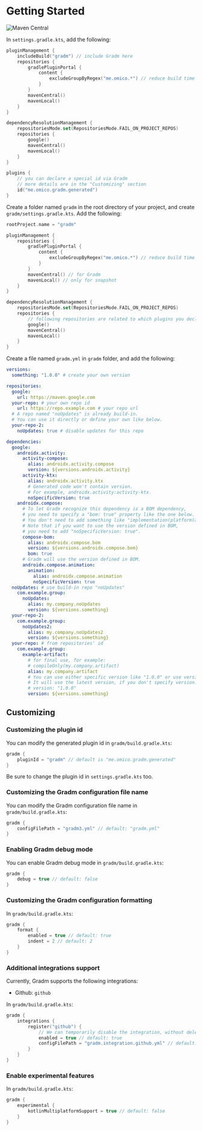 # Getting Started

![Maven Central](https://img.shields.io/maven-central/v/me.omico.gradm/gradm-runtime)

In `settings.gradle.kts`, add the following:

```kotlin
pluginManagement {
    includeBuild("gradm") // include Gradm here
    repositories {
        gradlePluginPortal {
            content {
                excludeGroupByRegex("me.omico.*") // reduce build time
            }
        }
        mavenCentral()
        mavenLocal()
    }
}

dependencyResolutionManagement {
    repositoriesMode.set(RepositoriesMode.FAIL_ON_PROJECT_REPOS)
    repositories {
        google()
        mavenCentral()
        mavenLocal()
    }
}

plugins {
    // you can declare a special id via Gradm
    // more details are in the "Customizing" section
    id("me.omico.gradm.generated")
}
```

Create a folder named `gradm` in the root directory of your project, and create `gradm/settings.gradle.kts`. Add the following:

```kotlin
rootProject.name = "gradm"

pluginManagement {
    repositories {
        gradlePluginPortal {
            content {
                excludeGroupByRegex("me.omico.*") // reduce build time
            }
        }
        mavenCentral() // for Gradm
        mavenLocal() // only for snapshot
    }
}

dependencyResolutionManagement {
    repositoriesMode.set(RepositoriesMode.FAIL_ON_PROJECT_REPOS)
    repositories {
        // following repositories are related to which plugins you declared for Gradm
        google()
        mavenCentral()
        mavenLocal()
    }
}

```

Create a file named `gradm.yml` in `gradm` folder, and add the following:

```yaml
versions:
  something: "1.0.0" # create your own version

repositories:
  google:
    url: https://maven.google.com
  your-repo: # your own repo id
    url: https://repo.example.com # your repo url
  # A repo named "noUpdates" is already build-in.
  # You can use it directly or define your own like below.
  your-repo-2:
    noUpdates: true # disable updates for this repo

dependencies:
  google:
    androidx.activity:
      activity-compose:
        alias: androidx.activity.compose
        version: ${versions.androidx.activity}
      activity-ktx:
        alias: androidx.activity.ktx
        # Generated code won't contain version.
        # For example, androidx.activity:activity-ktx.
        noSpecificVersion: true
    androidx.compose:
      # To let Gradm recognize this dependency is a BOM dependency,
      # you need to specify a "bom: true" property like the one below.
      # You don't need to add something like "implementation(platform(androidx.compose.bom))".
      # Note that if you want to use the version defined in BOM,
      # you need to add "noSpecificVersion: true".
      compose-bom:
        alias: androidx.compose.bom
        version: ${versions.androidx.compose.bom}
        bom: true
      # Gradm will use the version defined in BOM.
      androidx.compose.animation:
        animation:
          alias: androidx.compose.animation
          noSpecificVersion: true
  noUpdates: # use build-in repo "noUpdates"
    com.example.group:
      noUpdates:
        alias: my.company.noUpdates
        version: ${versions.something}
  your-repo-2:
    com.example.group:
      noUpdates2:
        alias: my.company.noUpdates2
        version: ${versions.something}
  your-repo: # from repositories' id
    com.example.group:
      example-artifact:
        # for final use, for example:
        # compileOnly(my.company.artifact)
        alias: my.company.artifact
        # You can use either specific version like "1.0.0" or use version variables.
        # It will use the latest version, if you don't specify version.
        # version: "1.0.0"
        version: ${versions.something}
```

## Customizing

### Customizing the plugin id

You can modify the generated plugin id in `gradm/build.gradle.kts`:

```kotlin
gradm {
    pluginId = "gradm" // default is "me.omico.gradm.generated"
}
```

Be sure to change the plugin id in `settings.gradle.kts` too.

### Customizing the Gradm configuration file name

You can modify the Gradm configuration file name in `gradm/build.gradle.kts`:

```kotlin
gradm {
    configFilePath = "gradm3.yml" // default: "gradm.yml"
}
```

### Enabling Gradm debug mode

You can enable Gradm debug mode in `gradm/build.gradle.kts`:

```kotlin
gradm {
    debug = true // default: false
}
```

### Customizing the Gradm configuration formatting

In `gradm/build.gradle.kts`:

```kotlin
gradm {
    format {
        enabled = true // default: true
        indent = 2 // default: 2
    }
}
```

### Additional integrations support

Currently, Gradm supports the following integrations:

* Github: `github`

In `gradm/build.gradle.kts`:

```kotlin
gradm {
    integrations {
        register("github") {
            // We can temporarily disable the integration, without delete the whole configuration.
            enabled = true // default: true
            configFilePath = "gradm.integration.github.yml" // default: "gradm.integration.github.yml"
        }
    }
}
```

### Enable experimental features

In `gradm/build.gradle.kts`:

```kotlin
gradm {
    experimental {
        kotlinMultiplatformSupport = true // default: false
    }
}
```
